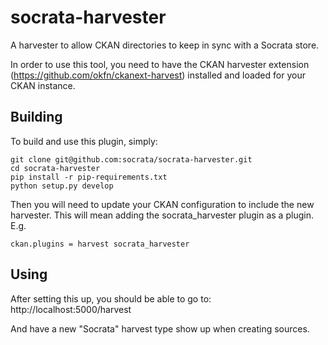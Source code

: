 socrata-harvester
=================

A harvester to allow CKAN directories to keep in sync with a Socrata store.

In order to use this tool, you need to have the CKAN harvester extension (https://github.com/okfn/ckanext-harvest)
installed and loaded for your CKAN instance.

Building
---------

To build and use this plugin, simply:

    git clone git@github.com:socrata/socrata-harvester.git
    cd socrata-harvester
    pip install -r pip-requirements.txt
    python setup.py develop

Then you will need to update your CKAN configuration to include the new harvester.  This will mean adding the
socrata_harvester plugin as a plugin.  E.g.

    ckan.plugins = harvest socrata_harvester

Using
---------

After setting this up, you should be able to go to:
    http://localhost:5000/harvest

And have a new "Socrata" harvest type show up when creating sources.